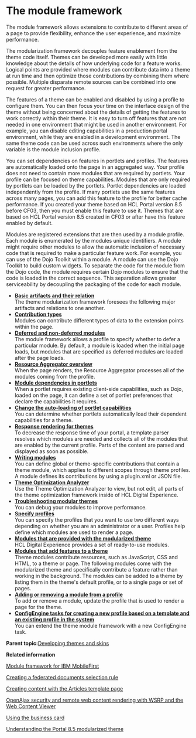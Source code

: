 # The module framework

The module framework allows extensions to contribute to different areas of a page to provide flexibility, enhance the user experience, and maximize performance.

The modularization framework decouples feature enablement from the theme code itself. Themes can be developed more easily with little knowledge about the details of how underlying code for a feature works. Logical points are provided where modules can contribute data into a theme at run time and then optimize those contributions by combining them where possible. Multiple disparate remote sources can be combined into one request for greater performance.

The features of a theme can be enabled and disabled by using a profile to configure them. You can then focus your time on the interface design of the theme without being concerned about the details of getting the features to work correctly within their theme. It is easy to turn off features that are not needed in one environment that might be used in another environment. For example, you can disable editing capabilities in a production portal environment, while they are enabled in a development environment. The same theme code can be used across such environments where the only variable is the module inclusion profile.

You can set dependencies on features in portlets and profiles. The features are automatically loaded onto the page in an aggregated way. Your profile does not need to contain more modules that are required by portlets. Your profile can be focused on theme capabilities. Modules that are only required by portlets can be loaded by the portlets. Portlet dependencies are loaded independently from the profile. If many portlets use the same features across many pages, you can add this feature to the profile for better cache performance. If you created your theme based on HCL Portal version 8.5 before CF03, then you must enable this feature to use it. Themes that are based on HCL Portal version 8.5 created in CF03 or after have this feature enabled by default.

Modules are registered extensions that are then used by a module profile. Each module is enumerated by the modules unique identifiers. A module might require other modules to allow the automatic inclusion of necessary code that is required to make a particular feature work. For example, you can use of the Dojo Toolkit within a module. A module can use the Dojo Toolkit to build custom widgets. To separate the code for the module from the Dojo code, the module requires certain Dojo modules to ensure that the code is loaded in the correct sequence. This separation allows greater serviceability by decoupling the packaging of the code for each module.

-   **[Basic artifacts and their relation](../dev-theme/themeopt_mod_objmodel.md)**  
The theme modularization framework foresees the following major artifacts and relations to one another.
-   **[Contribution types](../dev-theme/themeopt_contrib_types.md)**  
Modules can contribute different types of data to the extension points within the page.
-   **[Deferred and non-deferred modules](../dev-theme/themeopt_module_defer.md)**  
The module framework allows a profile to specify whether to defer a particular module. By default, a module is loaded when the initial page loads, but modules that are specified as deferred modules are loaded after the page loads.
-   **[Resource Aggregator overview](../dev-theme/themeopt_reso_agg.md)**  
When the page renders, the Resource Aggregator processes all of the modules coming from the profile.
-   **[Module dependencies in portlets](../dev-theme/themeopt_mod_capfilters.md)**  
When a portlet requires existing client-side capabilities, such as Dojo, loaded on the page, it can define a set of portlet preferences that declare the capabilities it requires.
-   **[Change the auto-loading of portlet capabilities](../dev-theme/themeopt_chng_auto_load_cap.md)**  
You can determine whether portlets automatically load their dependent capabilities for a theme.
-   **[Response rendering for themes](../dev-theme/themeopt_renderflow.md)**  
To decrease the response time of your portal, a template parser resolves which modules are needed and collects all of the modules that are enabled by the current profile. Parts of the content are parsed and displayed as soon as possible.
-   **[Writing modules](../dev-theme/themeopt_mod_plugin_xml.md)**  
You can define global or theme-specific contributions that contain a theme module, which applies to different scopes through theme profiles. A module defines its contributions by using a plugin.xml or JSON file.
-   **[Theme Optimization Analyzer](../dev-theme/themeopt_an_analyzer.md)**  
Use the Theme Optimization Analyzer to view, but not edit, all parts of the theme optimization framework inside of HCL Digital Experience.
-   **[Troubleshooting modular themes](../dev-theme/themeopt_mod_debug_ovr.md)**  
You can debug your modules to improve performance.
-   **[Specify profiles](../dev-theme/themeopt_define_mod_files.md)**  
You can specify the profiles that you want to use two different ways depending on whether you are an administrator or a user. Profiles help define which modules are used to render a page.
-   **[Modules that are provided with the modularized theme](../dev-theme/themeopt_oob.md)**  
HCL Digital Experience provides a set of ready-to-use modules.
-   **[Modules that add features to a theme](../dev-theme/theme_modules_features.md)**  
Theme modules contribute resources, such as JavaScript, CSS and HTML, to a theme or page. The following modules come with the modularized theme and specifically contribute a feature rather than working in the background. The modules can be added to a theme by listing them in the theme's default profile, or to a single page or set of pages.
-   **[Adding or removing a module from a profile](../dev-theme/themeopt_add_oobmod.md)**  
To add or remove a module, update the profile that is used to render a page for the theme.
-   **[ConfigEngine tasks for creating a new profile based on a template and an existing profile in the system](../dev-theme/themeopt_configengine_profile.md)**  
You can extend the theme module framework with a new ConfigEngine task.

**Parent topic:**[Developing themes and skins](../dev-theme/themeopt_themes.md)

**Related information**  


[Module framework for IBM MobileFirst](../integrate/wl_module_fw.md)

[Creating a federated documents selection rule](../wcm/wcm_dev_feddocs_createrule.md)

[Creating content with the Articles template page](../wcm/wcm_delivery_ctsamples_article.md)

[OpenAjax security and remote web content rendering with WSRP and the Web Content Viewer](../wcm/wcm_config_wcmviewer_wsrp_open_ajax.md)

[Using the business card](../social/soc_rendr_use_biz_card.md)

[Understanding the Portal 8.5 modularized theme](../dev-theme/themeopt_defaultparts.md)

